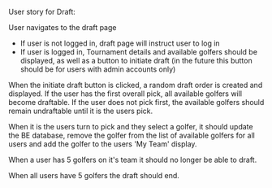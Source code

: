 User story for Draft:

User navigates to the draft page
* If user is not logged in, draft page will instruct user to log in
* If user is logged in, Tournament details and available golfers should be displayed, as well as a button to initiate draft (in the future this button should be for users with admin accounts only)

When the initiate draft button is clicked, a random draft order is created and displayed. 
If the user has the first overall pick, all available golfers will become draftable. If the user does not pick first, the available golfers should remain undraftable until it is the users pick. 

When it is the users turn to pick and they select a golfer, it should update the BE database, remove the golfer from the list of available golfers for all users and add the golfer to the users 'My Team' display.

When a user has 5 golfers on it's team it should no longer be able to draft. 

When all users have 5 golfers the draft should end. 

